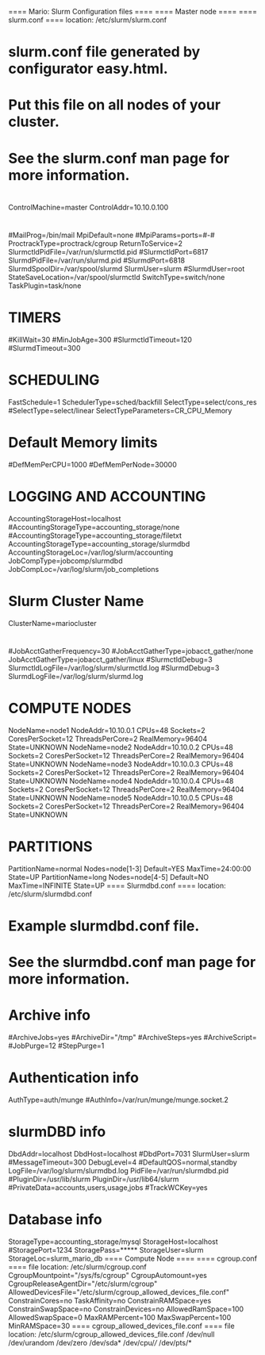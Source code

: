 ==== Mario: Slurm Configuration files ====
==== Master node ====
==== slurm.conf ====
location: /etc/slurm/slurm.conf
<file bash slurm.conf>
# slurm.conf file generated by configurator easy.html.
# Put this file on all nodes of your cluster.
# See the slurm.conf man page for more information.
#
#
ControlMachine=master
ControlAddr=10.10.0.100
#
# 
#MailProg=/bin/mail 
MpiDefault=none
#MpiParams=ports=#-# 
ProctrackType=proctrack/cgroup
ReturnToService=2
SlurmctldPidFile=/var/run/slurmctld.pid
#SlurmctldPort=6817 
SlurmdPidFile=/var/run/slurmd.pid
#SlurmdPort=6818 
SlurmdSpoolDir=/var/spool/slurmd
SlurmUser=slurm
#SlurmdUser=root 
StateSaveLocation=/var/spool/slurmctld
SwitchType=switch/none
TaskPlugin=task/none
# 
# 
# TIMERS 
#KillWait=30 
#MinJobAge=300 
#SlurmctldTimeout=120 
#SlurmdTimeout=300 
# 
# 
# SCHEDULING 
FastSchedule=1
SchedulerType=sched/backfill
SelectType=select/cons_res
#SelectType=select/linear
SelectTypeParameters=CR_CPU_Memory
# 
# Default Memory limits
#DefMemPerCPU=1000
#DefMemPerNode=30000
#
# 
# LOGGING AND ACCOUNTING 
AccountingStorageHost=localhost
#AccountingStorageType=accounting_storage/none
#AccountingStorageType=accounting_storage/filetxt
AccountingStorageType=accounting_storage/slurmdbd
AccountingStorageLoc=/var/log/slurm/accounting
JobCompType=jobcomp/slurmdbd
JobCompLoc=/var/log/slurm/job_completions
#
#
# Slurm Cluster Name
ClusterName=mariocluster
#
#
#JobAcctGatherFrequency=30 
#JobAcctGatherType=jobacct_gather/none
JobAcctGatherType=jobacct_gather/linux
#SlurmctldDebug=3 
SlurmctldLogFile=/var/log/slurm/slurmctld.log
#SlurmdDebug=3 
SlurmdLogFile=/var/log/slurm/slurmd.log
#
#
# COMPUTE NODES
NodeName=node1 NodeAddr=10.10.0.1 CPUs=48 Sockets=2 CoresPerSocket=12 ThreadsPerCore=2 RealMemory=96404 State=UNKNOWN
NodeName=node2 NodeAddr=10.10.0.2 CPUs=48 Sockets=2 CoresPerSocket=12 ThreadsPerCore=2 RealMemory=96404 State=UNKNOWN
NodeName=node3 NodeAddr=10.10.0.3 CPUs=48 Sockets=2 CoresPerSocket=12 ThreadsPerCore=2 RealMemory=96404 State=UNKNOWN
NodeName=node4 NodeAddr=10.10.0.4 CPUs=48 Sockets=2 CoresPerSocket=12 ThreadsPerCore=2 RealMemory=96404 State=UNKNOWN
NodeName=node5 NodeAddr=10.10.0.5 CPUs=48 Sockets=2 CoresPerSocket=12 ThreadsPerCore=2 RealMemory=96404 State=UNKNOWN
#
#
# PARTITIONS
PartitionName=normal Nodes=node[1-3] Default=YES MaxTime=24:00:00 State=UP
PartitionName=long Nodes=node[4-5] Default=NO MaxTime=INFINITE State=UP
</file>
==== Slurmdbd.conf ====
location: /etc/slurm/slurmdbd.conf
<file bash slurmdbd.conf>
#
# Example slurmdbd.conf file.
#
# See the slurmdbd.conf man page for more information.
#
# Archive info
#ArchiveJobs=yes
#ArchiveDir="/tmp"
#ArchiveSteps=yes
#ArchiveScript=
#JobPurge=12
#StepPurge=1
#
# Authentication info
AuthType=auth/munge
#AuthInfo=/var/run/munge/munge.socket.2
#
# slurmDBD info
DbdAddr=localhost
DbdHost=localhost
#DbdPort=7031
SlurmUser=slurm
#MessageTimeout=300
DebugLevel=4
#DefaultQOS=normal,standby
LogFile=/var/log/slurm/slurmdbd.log
PidFile=/var/run/slurmdbd.pid
#PluginDir=/usr/lib/slurm
PluginDir=/usr/lib64/slurm
#PrivateData=accounts,users,usage,jobs
#TrackWCKey=yes
#
# Database info
StorageType=accounting_storage/mysql
StorageHost=localhost
#StoragePort=1234
StoragePass=*****
StorageUser=slurm
StorageLoc=slurm_mario_db
</file>
==== Compute Node ====
==== cgroup.conf ====
file location: /etc/slurm/cgroup.conf
<file bash cgroup.conf>
CgroupMountpoint="/sys/fs/cgroup"
CgroupAutomount=yes
CgroupReleaseAgentDir="/etc/slurm/cgroup"
AllowedDevicesFile="/etc/slurm/cgroup_allowed_devices_file.conf"
ConstrainCores=no
TaskAffinity=no
ConstrainRAMSpace=yes
ConstrainSwapSpace=no
ConstrainDevices=no
AllowedRamSpace=100
AllowedSwapSpace=0
MaxRAMPercent=100
MaxSwapPercent=100
MinRAMSpace=30
</file>
==== cgroup_allowed_devices_file.conf ====
file location: /etc/slurm/cgroup_allowed_devices_file.conf
<file bash cgroup_allowed_devices_file.conf>
/dev/null
/dev/urandom
/dev/zero
/dev/sda*
/dev/cpu/*/*
/dev/pts/*
</file>
